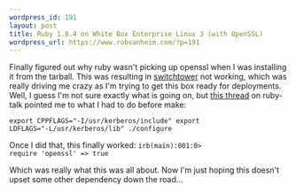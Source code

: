 ```yaml
--- 
wordpress_id: 191
layout: post
title: Ruby 1.8.4 on White Box Enterprise Linux 3 (with OpenSSL)
wordpress_url: https://www.robsanheim.com/?p=191
---
```

Finally figured out why ruby wasn't picking up openssl when I was installing it from the tarball.  This was resulting in <a href="manuals.rubyonrails.com/read/book/17">switchtower</a> not working, which was really driving me crazy as I'm trying to get this box ready for deployments.  Well, I guess I'm not sure exactly what is going on, but <a href="https://blade.nagaokaut.ac.jp/cgi-bin/scat.rb/ruby/ruby-talk/118223">this thread</a> on ruby-talk pointed me to what I had to do before make:

<code>export CPPFLAGS="-I/usr/kerberos/include"
export LDFLAGS="-L/usr/kerberos/lib"
./configure
</code>

Once I did that, this finally worked:
<code>irb(main):001:0> require 'openssl'
=> true</code>

Which was really what this was all about.  Now I'm just hoping this doesn't upset some other dependency down the road...


